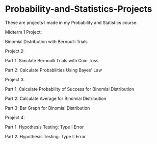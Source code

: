 # Probability-and-Statistics-Projects
These are projects I made in my Probability and Statistics course.

Midterm 1 Project:

Binomial Distribution with Bernoulli Trials


Project 2:

Part 1: Simulate Bernoulli Trials with Coin Toss

Part 2: Calculate Probabilities Using Bayes' Law


Project 3:

Part 1: Calculate Probability of Success for Binomial Distribution

Part 2: Calculate Average for Binomial Distribution

Part 3: Bar Graph for Binomial Distribution


Project 4:

Part 1: Hypothesis Testing: Type I Error

Part 2: Hypothesis Testing: Type II Error
